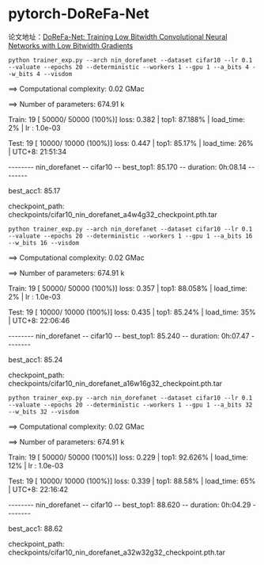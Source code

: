 # pytorch-DoReFa-Net

论文地址：[DoReFa-Net: Training Low Bitwidth Convolutional Neural Networks with Low Bitwidth Gradients](http://arxiv.org/abs/1606.06160)

`python trainer_exp.py --arch nin_dorefanet --dataset cifar10 --lr 0.1 --valuate --epochs 20 --deterministic --workers 1 --gpu 1 --a_bits 4 --w_bits 4 --visdom`

==> Computational complexity:   0.02 GMac

==> Number of parameters:       674.91 k

Train:  19 [  50000/  50000 (100%)] loss:   0.382 | top1: 87.188% | load_time:   2% | lr   : 1.0e-03

Test:   19 [  10000/  10000 (100%)] loss:   0.447 | top1:  85.17% | load_time:  26% | UTC+8: 21:51:34

--------  nin_dorefanet  --  cifar10  --  best_top1: 85.170  --  duration:  0h:08.14  --------

best_acc1: 85.17

checkpoint_path: checkpoints/cifar10_nin_dorefanet_a4w4g32_checkpoint.pth.tar

`python trainer_exp.py --arch nin_dorefanet --dataset cifar10 --lr 0.1 --valuate --epochs 20 --deterministic --workers 1 --gpu 1 --a_bits 16 --w_bits 16 --visdom`

==> Computational complexity:   0.02 GMac

==> Number of parameters:       674.91 k

Train:  19 [  50000/  50000 (100%)] loss:   0.357 | top1: 88.058% | load_time:   2% | lr   : 1.0e-03

Test:   19 [  10000/  10000 (100%)] loss:   0.435 | top1:  85.24% | load_time:  35% | UTC+8: 22:06:46

--------  nin_dorefanet  --  cifar10  --  best_top1: 85.240  --  duration:  0h:07.47  --------

best_acc1: 85.24

checkpoint_path: checkpoints/cifar10_nin_dorefanet_a16w16g32_checkpoint.pth.tar

`python trainer_exp.py --arch nin_dorefanet --dataset cifar10 --lr 0.1 --valuate --epochs 20 --deterministic --workers 1 --gpu 1 --a_bits 32 --w_bits 32 --visdom`

==> Computational complexity:   0.02 GMac

==> Number of parameters:       674.91 k

Train:  19 [  50000/  50000 (100%)] loss:   0.229 | top1: 92.626% | load_time:  12% | lr   : 1.0e-03

Test:   19 [  10000/  10000 (100%)] loss:   0.339 | top1:  88.58% | load_time:  65% | UTC+8: 22:16:42

--------  nin_dorefanet  --  cifar10  --  best_top1: 88.620  --  duration:  0h:04.29  --------

best_acc1: 88.62

checkpoint_path: checkpoints/cifar10_nin_dorefanet_a32w32g32_checkpoint.pth.tar